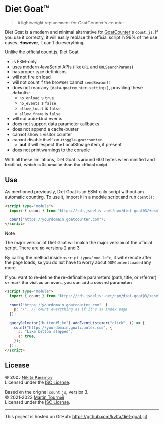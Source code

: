 # Diet Goat™

> A lightweight replacement for GoatCounter's counter

Diet Goat is a modern and minimal alternative for [GoatCounter]'s `count.js`. If you use it correctly, it will easily replace the official script in 99% of the use cases. **However**, it can't do everything.

Unlike the official count.js, Diet Goat

- is ESM-only
- uses modern JavaScript APIs (like `URL` and `URLSearchParams`)
- has proper type definitions
- will not fire on load
- will not count if the browser cannot `sendBeacon()`
- does not read any `[data-goatcounter-settings]`, providing these defaults:
  - `no_onload` is `true`
  - `no_events` is `false`
  - `allow_local` is `false`
  - `allow_frame` is `false`
- will not auto-bind events
- does not support data parameter callbacks
- does not append a cache-buster
- cannot show a visitor counter
- cannot disable itself on `#toggle-goatcounter`
  - **but** it will respect the LocalStorage item, if present
- does not print warnings to the console

With all these limitations, Diet Goat is around 600 bytes when minified and brotli'ed, which is 3x smaller than the official script.

## Use

As mentioned previously, Diet Goat is an ESM-only script without any automatic counting. To use it, import it in a module script and run `count()`:

```html
<script type="module">
  import { count } from "https://cdn.jsdelivr.net/npm/diet-goat@3/+esm";

  count("https://yourdomain.goatcounter.com");
</script>
```

> [!NOTE]
> The major version of Diet Goat will match the major version of the official script. There are no versions 2 and 3.

By calling the method inside `<script type="module">`, it will execute after the page loads, so you do not have to worry about `DOMContentLoaded` any more.

If you want to re-define the re-definable parameters (path, title, or referrer) or mark the visit as an event, you can add a second parameter:

```html
<script type="module">
  import { count } from "https://cdn.jsdelivr.net/npm/diet-goat@3/+esm";

  count("https://yourdomain.goatcounter.com", {
    p: "/", // count everything as if it's an index page
  });

  querySelector("button#like").addEventListener("click", () => {
    count("https://yourdomain.goatcounter.com", {
      p: "Like button slapped",
      e: true,
    });
  });
</script>
```

## License

© 2023 [Nikita Karamov]\
Licensed under the [ISC License].

Based on the original `count.js`, version 3.\
© 2021–2023 [Martin Tournoij]\
Licensed under the [ISC License].

---

This project is hosted on GitHub: <https://github.com/kytta/diet-goat.git>

[goatcounter]: https://www.goatcounter.com/
[isc license]: https://spdx.org/licenses/ISC.html
[martin tournoij]: https://www.arp242.net/
[nikita karamov]: https://www.kytta.dev/
